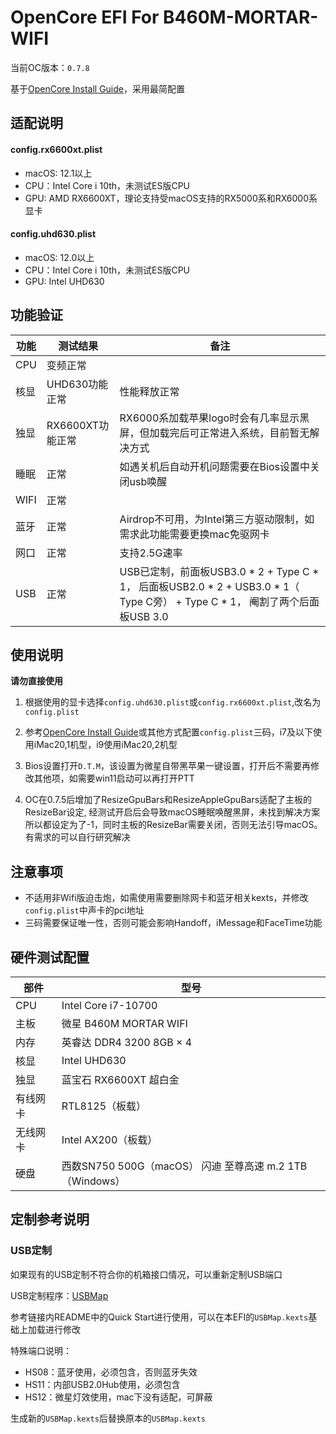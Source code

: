 # OpenCore EFI For B460M-MORTAR-WIFI

当前OC版本：`0.7.8`

基于[OpenCore Install Guide](https://dortania.github.io/OpenCore-Install-Guide/)，采用最简配置

## 适配说明

#### config.rx6600xt.plist

- macOS: 12.1以上
- CPU：Intel Core i 10th，未测试ES版CPU
- GPU: AMD RX6600XT，理论支持受macOS支持的RX5000系和RX6000系显卡

#### config.uhd630.plist

- macOS: 12.0以上
- CPU：Intel Core i 10th，未测试ES版CPU
- GPU: Intel UHD630

## 功能验证

| 功能 | 测试结果         | 备注                                                         |
| ---- | ---------------- | ------------------------------------------------------------ |
| CPU  | 变频正常         |                                                              |
| 核显 | UHD630功能正常   | 性能释放正常                                                 |
| 独显 | RX6600XT功能正常 | RX6000系加载苹果logo时会有几率显示黑屏，但加载完后可正常进入系统，目前暂无解决方式 |
| 睡眠 | 正常             | 如遇关机后自动开机问题需要在Bios设置中关闭usb唤醒            |
| WIFI | 正常             |                                                              |
| 蓝牙 | 正常             | Airdrop不可用，为Intel第三方驱动限制，如需求此功能需要更换mac免驱网卡 |
| 网口 | 正常             | 支持2.5G速率                                                 |
| USB  | 正常             | USB已定制，前面板USB3.0 * 2 + Type C * 1， 后面板USB2.0 * 2 + USB3.0 * 1（ Type C旁） + Type C * 1， 阉割了两个后面板USB 3.0 |

## 使用说明

**请勿直接使用**

1. 根据使用的显卡选择`config.uhd630.plist`或`config.rx6600xt.plist`,改名为`config.plist`

2. 参考[OpenCore Install Guide](https://dortania.github.io/OpenCore-Install-Guide/config.plist/comet-lake.html#platforminfo)或其他方式配置`config.plist`三码，i7及以下使用iMac20,1机型，i9使用iMac20,2机型

3. Bios设置打开`D.T.M`，该设置为微星自带黑苹果一键设置，打开后不需要再修改其他项，如需要win11启动可以再打开PTT

4. OC在0.7.5后增加了ResizeGpuBars和ResizeAppleGpuBars适配了主板的ResizeBar设定, 经测试开启后会导致macOS睡眠唤醒黑屏，未找到解决方案所以都设定为了-1，同时主板的ResizeBar需要关闭，否则无法引导macOS。有需求的可以自行研究解决

## 注意事项

- 不适用非Wifi版迫击炮，如需使用需要删除网卡和蓝牙相关kexts，并修改`config.plist`中声卡的pci地址
- 三码需要保证唯一性，否则可能会影响Handoff，iMessage和FaceTime功能

## 硬件测试配置

| 部件     | 型号                     |
| -------- | ------------------------ |
| CPU      | Intel Core i7-10700           |
| 主板     | 微星 B460M MORTAR WIFI   |
| 内存     | 英睿达 DDR4 3200 8GB × 4 |
| 核显     | Intel UHD630            |
| 独显     | 蓝宝石 RX6600XT 超白金    |
| 有线网卡 | RTL8125（板载）          |
| 无线网卡 | Intel AX200（板载）      |
| 硬盘     | 西数SN750 500G（macOS） 闪迪 至尊高速 m.2 1TB（Windows）    |

## 定制参考说明

### USB定制

如果现有的USB定制不符合你的机箱接口情况，可以重新定制USB端口

USB定制程序：[USBMap](https://github.com/corpnewt/USBMap)

参考链接内README中的Quick Start进行使用，可以在本EFI的`USBMap.kexts`基础上加载进行修改

特殊端口说明：

- HS08：蓝牙使用，必须包含，否则蓝牙失效
- HS11：内部USB2.0Hub使用，必须包含
- HS12：微星灯效使用，mac下没有适配，可屏蔽

生成新的`USBMap.kexts`后替换原本的`USBMap.kexts`